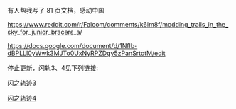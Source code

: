 有人帮我写了 81 页文档，感动中国

https://www.reddit.com/r/Falcom/comments/k6im8f/modding_trails_in_the_sky_for_junior_bracers_a/

https://docs.google.com/document/d/1Nflb-dBPLLl0yWwk3MJTo0UxNyRPZDgy5zPanSrtotM/edit

停止更新，闪轨3、4见下列链接:

[闪之轨迹3](https://github.com/Ouroboros/Falcom/tree/master/Decompiler2/Falcom/ED83)

[闪之轨迹4](https://github.com/Ouroboros/Falcom/tree/master/Decompiler2/Falcom/ED84)